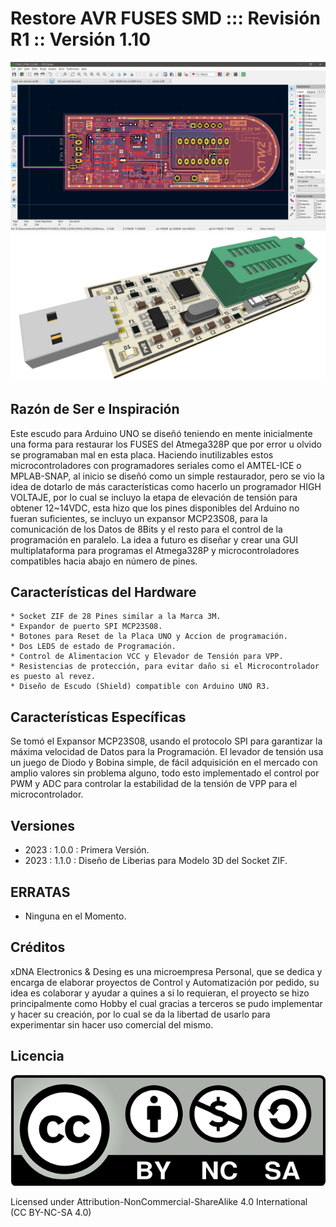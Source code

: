 # Restore AVR FUSES SMD ::: Revisión R1 :: Versión 1.10

![](https://github.com/trunksx64/XTW_2_CLONE_KICAD/blob/main/Images/pcb_front.png)
![](https://github.com/trunksx64/XTW_2_CLONE_KICAD/blob/main/Images/front.png)

## Razón de Ser e Inspiración

Este escudo para Arduino UNO se diseñó teniendo en mente inicialmente una forma para restaurar los FUSES del Atmega328P que por error u olvido se programaban mal en esta placa.
Haciendo inutilizables estos microcontroladores con programadores seriales como el AMTEL-ICE o MPLAB-SNAP, al inicio se diseñó como un simple restaurador, pero se vio la idea de dotarlo de más características como hacerlo un programador HIGH VOLTAJE, 
por lo cual se incluyo la etapa de elevación de tensión para obtener 12~14VDC, esta hizo que los pines disponibles del Arduino no fueran suficientes, se incluyo un expansor MCP23S08, para la comunicación de los Datos de 8Bits y el resto para el control de la programación en paralelo.
La idea a futuro es diseñar y crear una GUI multiplataforma para programas el Atmega328P y microcontroladores compatibles hacia abajo en número de pines.

## Características del Hardware

	* Socket ZIF de 28 Pines similar a la Marca 3M.
	* Expandor de puerto SPI MCP23S08.
	* Botones para Reset de la Placa UNO y Accion de programación.
	* Dos LEDS de estado de Programación.
	* Control de Alimentacion VCC y Elevador de Tensión para VPP.
	* Resistencias de protección, para evitar daño si el Microcontrolador es puesto al revez.
	* Diseño de Escudo (Shield) compatible con Arduino UNO R3.

## Características Específicas

Se tomó el Expansor MCP23S08, usando el protocolo SPI para garantizar la máxima velocidad de Datos para la Programación. 
El levador de tensión usa un juego de Diodo y Bobina simple, de fácil adquisición en el mercado con amplio valores sin problema alguno, todo esto implementado el control por PWM y ADC para controlar la estabilidad de la tensión de VPP para el microcontrolador.

## Versiones

* 2023 : 1.0.0 : Primera Versión.
* 2023 : 1.1.0 : Diseño de Liberias para Modelo 3D del Socket ZIF.

## ERRATAS

* Ninguna en el Momento.

## Créditos

xDNA Electronics & Desing es una microempresa Personal, que se dedica y encarga de elaborar proyectos de Control y Automatización por pedido, su idea es colaborar y ayudar a quines a si lo requieran, el proyecto se hizo principalmente como Hobby el cual gracias a terceros se pudo implementar y hacer su creación, por lo cual se da la libertad de usarlo para experimentar sin hacer uso comercial del mismo.

## Licencia

![](https://github.com/trunksx64/GAME_CAT_R3_KICAD/blob/main/Images/creative_commons.png)

Licensed under Attribution-NonCommercial-ShareAlike 4.0 International (CC BY-NC-SA 4.0)
